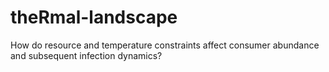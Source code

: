 # theRmal-landscape
How do resource and temperature constraints affect consumer abundance and subsequent infection dynamics? 
